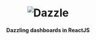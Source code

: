 <h1 align="center">
  <img src="https://raw.githubusercontent.com/Raathigesh/Dazzle/master/docs/Dazzle.png" alt="Dazzle">
  <h4 align="center">Dazzling dashboards in ReactJS</h4>
</h1>

